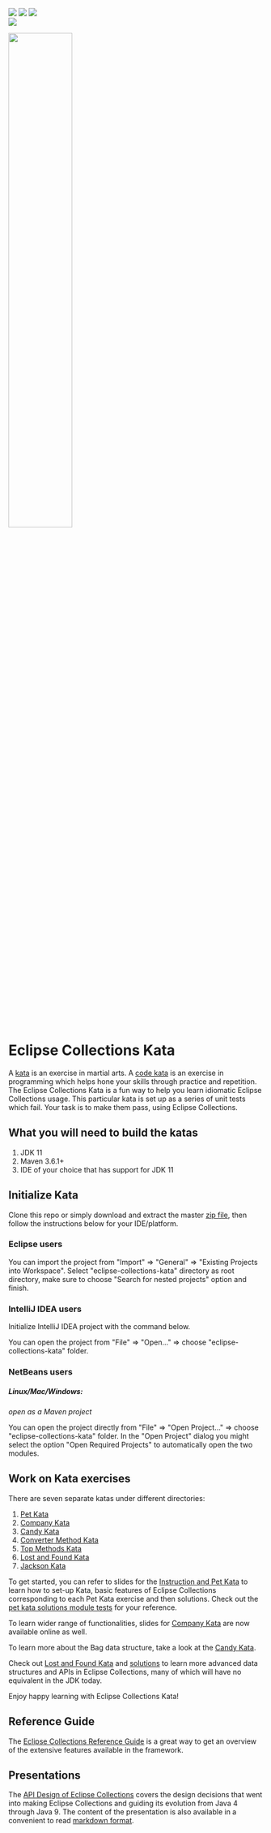 <!--
  ~ Copyright (c) 2021 Goldman Sachs and others.
  ~ All rights reserved. This program and the accompanying materials
  ~ are made available under the terms of the Eclipse Public License v1.0
  ~ and Eclipse Distribution License v. 1.0 which accompany this distribution.
  ~ The Eclipse Public License is available at http://www.eclipse.org/legal/epl-v10.html
  ~ and the Eclipse Distribution License is available at
  ~ http://www.eclipse.org/org/documents/edl-v10.php.
  -->
[![][license-epl img]][license-epl]
[![][license-edl img]][license-edl]
[![][actions img]][actions]  
[![][actions-solutions img]][actions-solutions]

<a href="https://www.eclipse.org/collections/"><img src="https://github.com/eclipse/eclipse-collections-kata/blob/master/docs/shared/eclipse-collections-logo.png" height="50%" width="50%"></a>
  
Eclipse Collections Kata 
========================
A [kata](https://en.wikipedia.org/wiki/Kata) is an exercise in martial arts. 
A [code kata](http://codekata.com/) is an exercise in programming which helps hone your skills through practice and repetition. 
The Eclipse Collections Kata is a fun way to help you learn idiomatic Eclipse Collections usage. 
This particular kata is set up as a series of unit tests which fail. 
Your task is to make them pass, using Eclipse Collections.

What you will need to build the katas
-------------------------------------
1. JDK 11
2. Maven 3.6.1+
3. IDE of your choice that has support for JDK 11

Initialize Kata
---------------
Clone this repo or simply download and extract the master [zip file](https://github.com/eclipse/eclipse-collections-kata/archive/master.zip), 
then follow the instructions below for your IDE/platform. 


### Eclipse users

You can import the project from "Import" => "General" => "Existing Projects into Workspace".
Select "eclipse-collections-kata" directory as root directory, 
make sure to choose "Search for nested projects" option and finish.
### IntelliJ IDEA users

Initialize IntelliJ IDEA project with the command below. 

You can open the project from "File" => "Open..." => choose "eclipse-collections-kata" folder.

### NetBeans users

##### Linux/Mac/Windows:

_open as a Maven project_

You can open the project directly from "File" => "Open Project..." => choose "eclipse-collections-kata" folder.
In the "Open Project" dialog you might select the option "Open Required Projects" to automatically open the two modules.

Work on Kata exercises
----------------------
There are seven separate katas under different directories:

1. [Pet Kata](pet-kata)
2. [Company Kata](company-kata)
3. [Candy Kata](candy-kata)
4. [Converter Method Kata](converter-method-kata)
5. [Top Methods Kata](top-methods-kata)
6. [Lost and Found Kata](lost-and-found-kata)
7. [Jackson Kata](jackson-kata)

To get started, you can refer to slides for the [Instruction and Pet Kata](http://eclipse.github.io/eclipse-collections-kata/) to learn how to set-up Kata, basic features of Eclipse Collections corresponding to each Pet Kata exercise and then solutions. 
Check out the [pet kata solutions module tests](https://github.com/eclipse/eclipse-collections-kata/tree/master/pet-kata-solutions/src/test/java/org/eclipse/collections/petkata) for your reference.

To learn wider range of functionalities, slides for [Company Kata](http://eclipse.github.io/eclipse-collections-kata/company-kata) are now available online as well. 

To learn more about the Bag data structure, take a look at the [Candy Kata](candy-kata).

Check out [Lost and Found Kata](lost-and-found-kata) and [solutions](lost-and-found-kata-solutions) to learn more advanced data structures and APIs in Eclipse Collections, many of which will have no equivalent in the JDK today.

Enjoy happy learning with Eclipse Collections Kata!

Reference Guide
---------------
The [Eclipse Collections Reference Guide](https://github.com/eclipse/eclipse-collections/blob/master/docs/guide.md) is a great way to get an overview of the extensive features available in the framework.


Presentations
-------------
The [API Design of Eclipse Collections](http://eclipse.github.io/eclipse-collections-kata/api-design) covers the design 
decisions that went into making Eclipse Collections and guiding its evolution from Java 4 through Java 9. 
The content of the presentation is also available in a convenient to read [markdown format](https://github.com/eclipse/eclipse-collections-kata/blob/master/docs/api-design/slides.md). 

[actions]:https://github.com/eclipse/eclipse-collections-kata/actions?query=workflow%3A%22Eclipse+Collections+Kata+CI+Build%22
[actions img]:https://github.com/eclipse/eclipse-collections-kata/workflows/Eclipse%20Collections%20Kata%20CI%20Build/badge.svg?branch=master

[actions-solutions]:https://github.com/eclipse/eclipse-collections-kata/actions?query=workflow%3A%22Eclipse+Collections+Kata+Solutions+CI+Build%22
[actions-solutions img]:https://github.com/eclipse/eclipse-collections-kata/actions/workflows/solutions.yml/badge.svg?branch=master

[license-epl]:LICENSE-EPL-1.0.txt
[license-epl img]:https://img.shields.io/badge/License-EPL-blue.svg

[license-edl]:LICENSE-EDL-1.0.txt
[license-edl img]:https://img.shields.io/badge/License-EDL-blue.svg
